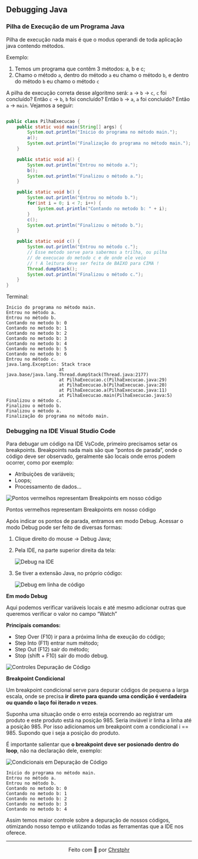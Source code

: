 ## Debugging Java

### Pilha de Execução de um Programa Java

Pilha de execução nada mais é que o modus operandi de toda aplicação java contendo métodos.

Exemplo:

1. Temos um programa que contêm 3 métodos: a, b e c;
2. Chamo o método `a`, dentro do método `a` eu chamo o método `b`, e dentro do método `b` eu chamo o método `c`

A pilha de execução correta desse algoritmo será: `a` → `b` → `c`, `c` foi concluído? Então `c` → `b`, `b` foi concluído? Então `b` → `a`, `a` foi concluído? Então `a` → `main`. Vejamos a seguir:

```java

public class PilhaExecucao {
    public static void main(String[] args) {
        System.out.println("Inicio do programa no método main.");
        a();
        System.out.println("Finalização do programa no método main.");
    }

    public static void a() {
        System.out.println("Entrou no método a.");
        b();
        System.out.println("Finalizou o método a.");
    }

    public static void b() {
        System.out.println("Entrou no método b.");
        for(int i = 0; i < 7; i++) {
            System.out.println("Contando no metodo b: " + i);
        }
        c();
        System.out.println("Finalizou o método b.");
    }

    public static void c() {
        System.out.println("Entrou no método c.");
        // Esse metodo serve para sabermos a trilha, ou pilha
        // de execucao do metodo c e de onde ele veio
        // ! A leitura deve ser feita de BAIXO para CIMA !
        Thread.dumpStack();
        System.out.println("Finalizou o método c.");
    }
}

```

Terminal:

```
Inicio do programa no método main.
Entrou no método a.
Entrou no método b.
Contando no metodo b: 0
Contando no metodo b: 1
Contando no metodo b: 2
Contando no metodo b: 3
Contando no metodo b: 4
Contando no metodo b: 5
Contando no metodo b: 6
Entrou no método c.
java.lang.Exception: Stack trace
					at java.base/java.lang.Thread.dumpStack(Thread.java:2177)
					at PilhaExecucao.c(PilhaExecucao.java:29)
					at PilhaExecucao.b(PilhaExecucao.java:20)
					at PilhaExecucao.a(PilhaExecucao.java:11)
					at PilhaExecucao.main(PilhaExecucao.java:5)
Finalizou o método c.
Finalizou o método b.
Finalizou o método a.
Finalização do programa no método main.
```

### Debugging na IDE Visual Studio Code

Para debugar um código na IDE VsCode, primeiro precisamos setar os breakpoints. Breakpoints nada mais são que “pontos de parada”, onde o código deve ser observado, geralmente são locais onde erros podem ocorrer, como por exemplo:

- Atribuições de variáveis;
- Loops;
- Processamento de dados…

![Pontos vermelhos representam Breakpoints em nosso código](/img/breakpoints.png)

Pontos vermelhos representam Breakpoints em nosso código

Após indicar os pontos de parada, entramos em modo Debug. Acessar o modo Debug pode ser feito de diversas formas:

1. Clique direito do mouse → Debug Java;
2. Pela IDE, na parte superior direita da tela:
    
    ![Debug na IDE](/img/debug_IDE.png)
    
3. Se tiver a extensão Java, no próprio código:
    
    ![Debug em linha de código](/img/debug_code.png)
    

**Em modo Debug**

Aqui podemos verificar variáveis locais e até mesmo adicionar outras que queremos verificar o valor no campo “Watch”

**Principais comandos:**

- Step Over (F10) ir para a próxima linha de exeução do código;
- Step Into (F11) entrar num método;
- Step Out (F12) sair do método;
- Stop (shift + F10) sair do modo debug.

![Controles Depuração de Código](/img/debug_controls.jpg)

**Breakpoint Condicional**

Um breakpoint condicional serve para depurar códigos de pequena a larga escala, onde se precisa **ir direto para quando uma condição é verdadeira ou quando o laço foi iterado $n$ vezes**.

Suponha uma situação onde o erro esteja ocorrendo ao registrar um produto e este produto está na posição 985. Seria inviável ir linha a linha até a posição 985. Por isso adicionamos um breakpoint com a condicional i == 985. Supondo que i seja a posição do produto.

É importante salientar que **o breakpoint deve ser posionado dentro do loop**, não na declaração dele, exemplo:

![Condicionais em Depuração de Código](/img/debug_conditional.png)

```
Inicio do programa no método main.
Entrou no método a.
Entrou no método b.
Contando no metodo b: 0
Contando no metodo b: 1
Contando no metodo b: 2
Contando no metodo b: 3
Contando no metodo b: 4
```

Assim temos maior controle sobre a depuração de nossos códigos, otimizando nosso tempo e utilizando todas as ferramentas que a IDE nos oferece.

--------
<p align="center"> Feito com 🤍 por <a href="https://www.linkedin.com/in/christopherparaizo/">Chrstphr</a></p>
